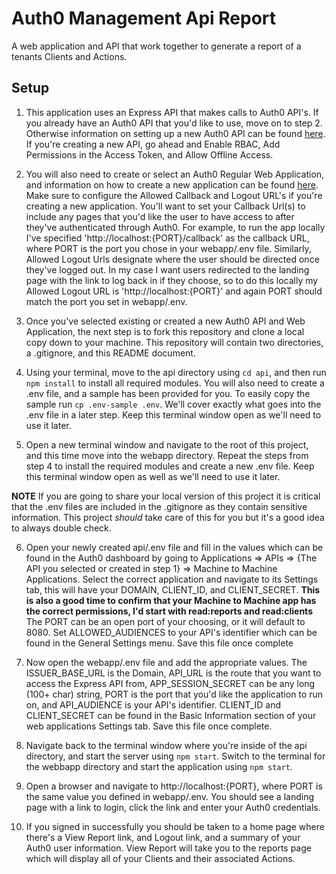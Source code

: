 # Auth0 Management Api Report
A web application and API that work together to generate a report of a tenants Clients and Actions. 

## Setup
1. This application uses an Express API that makes calls to Auth0 API's. If you already have an Auth0 API that you'd like to use, move on to step 2. Otherwise information on setting up a new Auth0 API can be found [here](https://auth0.com/docs/quickstart/backend/nodejs). If you're creating a new API, go ahead and Enable RBAC, Add Permissions in the Access Token, and Allow Offline Access. 

2. You will also need to create or select an Auth0 Regular Web Application, and information on how to create a new application can be found [here](https://auth0.com/docs/get-started/auth0-overview/create-applications/regular-web-apps). Make sure to configure the Allowed Callback and Logout URL's if you're creating a new application. You'll want to set your Callback Url(s) to include any pages that you'd like the user to have access to after they've authenticated through Auth0. For example, to run the app locally I've specified 'http://localhost:{PORT}/callback' as the callback URL, where PORT is the port you chose in your webapp/.env file. Similarly, Allowed Logout Urls designate where the user should be directed once they've logged out. In my case I want users redirected to the landing page with the link to log back in if they choose, so to do this locally my Allowed Logout URL is 'http://localhost:{PORT}' and again PORT should match the port you set in webapp/.env.

3. Once you've selected existing or created a new Auth0 API and Web Application, the next step is to fork this repository and clone a local copy down to your machine. This repository will contain two directories, a .gitignore, and this README document. 

4. Using your terminal, move to the api directory using `cd api`, and then run `npm install` to install all required modules. You will also need to create a .env file, and a sample has been provided for you. To easily copy the sample run `cp .env-sample .env`. We'll cover exactly what goes into the .env file in a later step. Keep this terminal window open as we'll need to use it later.

5. Open a new terminal window and navigate to the root of this project, and this time move into the webapp directory. Repeat the steps from step 4 to install the required modules and create a new .env file. Keep this terminal window open as well as we'll need to use it later.

**NOTE**
If you are going to share your local version of this project it is critical that the .env files are included in the .gitignore as they contain sensitive information. This project *should* take care of this for you but it's a good idea to always double check. 

6. Open your newly created api/.env file and fill in the values which can be found in the Auth0 dashboard by going to Applications => APIs => {The API you selected or created in step 1} => Machine to Machine Applications. Select the correct application and navigate to its Settings tab, this will have your DOMAIN, CLIENT_ID, and CLIENT_SECRET. **This is also a good time to confirm that your Machine to Machine app has the correct permissions, I'd start with read:reports and read:clients**  The PORT can be an open port of your choosing, or it will default to 8080. Set ALLOWED_AUDIENCES to your API's identifier which can be found in the General Settings menu. Save this file once complete

7. Now open the webapp/.env file and add the appropriate values. The ISSUER_BASE_URL is the Domain, API_URL is the route that you want to access the Express API from, APP_SESSION_SECRET can be any long (100+ char) string, PORT is the port that you'd like the application to run on, and API_AUDIENCE is your API's identifier. CLIENT_ID and CLIENT_SECRET can be found in the Basic Information section of your web applications Settings tab. Save this file once complete.

8. Navigate back to the terminal window where you're inside of the api directory, and start the server using `npm start`. Switch to the terminal for the webbapp directory and start the application using `npm start`. 

9. Open a browser and navigate to http://localhost:{PORT}, where PORT is the same value you defined in webapp/.env. You should see a landing page with a link to login, click the link and enter your Auth0 credentials. 

10. If you signed in successfully you should be taken to a home page where there's a View Report link, and Logout link, and a summary of your Auth0 user information. View Report will take you to the reports page which will display all of your Clients and their associated Actions. 
